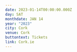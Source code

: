 ```yaml
---
date: 2023-01-14T00:00:00.000Z
day: SAT
monthdate: JAN 14
year: "2023"
city: Cork
venue: Cork
buttontext: Tickets
link: Cork.ie
---
```

